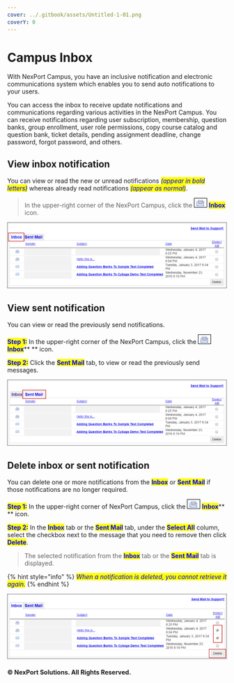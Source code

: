 ```yaml
---
cover: ../.gitbook/assets/Untitled-1-01.png
coverY: 0
---
```


# Campus Inbox

With NexPort Campus, you have an inclusive notification and electronic communications system which enables you to send auto notifications to your users.

You can access the inbox to receive update notifications and communications regarding various activities in the NexPort Campus. You can receive notifications regarding user subscription, membership, question banks, group enrollment, user role permissions, copy course catalog and question bank, ticket details, pending assignment deadline, change password, forgot password, and others.

## View inbox notification <a href="#view" id="view"></a>

You can view or read the new or unread notifications _<mark style="color:blue;">(appear in bold letters)</mark>_ whereas already read notifications _<mark style="color:blue;">(appear as normal)</mark>_.

> In the upper-right corner of the NexPort Campus, click the ![](../.gitbook/assets/Notification.png) <mark style="color:blue;">**Inbox**</mark> icon.

![The Inbox page is displayed.](../.gitbook/assets/Inbox_Page_550x165.png)

## View sent notification <a href="#view2" id="view2"></a>

You can view or read the previously send notifications.

<mark style="color:blue;">**Step 1:**</mark>  In the upper-right corner of the NexPort Campus, click the ![](../.gitbook/assets/Notification.png) <mark style="color:blue;">**Inbox**</mark>** ** icon.

<mark style="color:blue;">**Step 2:**</mark>  Click the <mark style="color:blue;">**Sent Mail**</mark> tab, to view or read the previously send messages.

![](../.gitbook/assets/Sent_Mail_Page_550x165.png)

## Delete inbox or sent notification <a href="#delete" id="delete"></a>

You can delete one or more notifications from the <mark style="color:blue;">**Inbox**</mark> or <mark style="color:blue;">**Sent Mail**</mark> if those notifications are no longer required.

<mark style="color:blue;">**Step 1:**</mark>  In the upper-right corner of NexPort Campus, click the ![](../.gitbook/assets/Notification.png) <mark style="color:blue;">**Inbox**</mark>** ** icon.

<mark style="color:blue;">**Step 2:**</mark>  In the <mark style="color:blue;">**Inbox**</mark> <mark style="color:blue;"></mark><mark style="color:blue;"></mark> tab or the <mark style="color:blue;">**Sent Mail**</mark> tab, under the <mark style="color:blue;">**Select All**</mark> column, select the checkbox next to the message that you need to remove then click <mark style="color:blue;">**Delete**</mark>.

> The selected notification from the <mark style="color:blue;">**Inbox**</mark> tab or the <mark style="color:blue;">**Sent Mail**</mark> tab is displayed.

{% hint style="info" %}
_<mark style="color:blue;">When a notification is deleted, you cannot retrieve it again.</mark>_
{% endhint %}

![](../.gitbook/assets/Delete_message_550x162.png)

#### © NexPort Solutions. All Rights Reserved.

